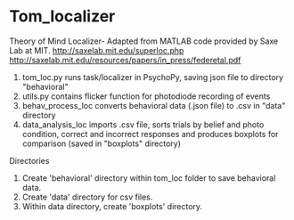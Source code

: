 # Tom_localizer

Theory of Mind Localizer- Adapted from MATLAB code provided by Saxe Lab at MIT.
http://saxelab.mit.edu/superloc.php
http://saxelab.mit.edu/resources/papers/in_press/federetal.pdf

1. tom_loc.py runs task/localizer in PsychoPy, saving json file to directory "behavioral"
2. utils.py contains flicker function for photodiode recording of events
3. behav_process_loc converts behavioral data (.json file) to .csv in "data" directory
4. data_analysis_loc imports .csv file, sorts trials by belief and photo condition, correct and incorrect responses and produces boxplots for comparison (saved in "boxplots" directory)

Directories

1. Create 'behavioral' directory within tom_loc folder to save behavioral data.
2. Create 'data' directory for csv files.
3. Within data directory, create 'boxplots' directory.
